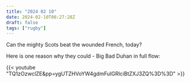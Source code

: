 ```yaml
---
title: "2024 02 10"
date: 2024-02-10T06:27:28Z
draft: false
tags: ["rugby"]
---
```


Can the mighty Scots beat the wounded French, today?

Here is one reason why they could - Big Bad Duhan in full flow:

{{< youtube "TQ1zOzwclZE&pp=ygUTZHVoYW4gdmFuIGRlciBtZXJ3ZQ%3D%3D" >}}
